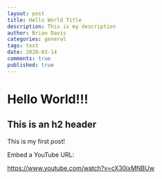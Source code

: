 ```yaml
---
layout: post
title: Hello World Title
description: This is my description
author: Brian Davis
categories: general
tags: test
date: 2020-03-14
comments: true
published: true
---
```


# Hello World!!!

## This is an h2 header

This is my first post!


Embed a YouTube URL:

https://www.youtube.com/watch?v=cX30jxMNBUw
